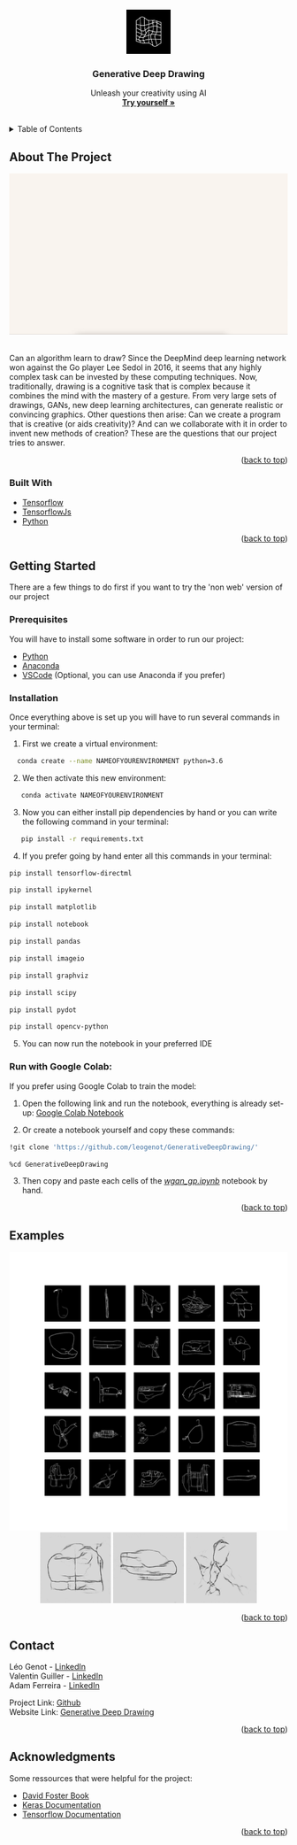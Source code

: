 
<div id="top"></div>

<!-- PROJECT LOGO -->
<br />
<div align="center">
  <a href="https://github.com/leogenot/DeepDrawing">
    <img src="https://github.com/leogenot/DeepDrawing/blob/WGAN-GP/images/logo.png" alt="Logo" width="80" height="80">
  </a>

  <h3 align="center">Generative Deep Drawing</h3>

  <p align="center">
    Unleash your creativity using AI
    <br />
    <a href="https://leogenot.github.io/DeepDrawing"><strong>Try yourself »</strong></a>
    <br /> <br />
</div>

<!-- TABLE OF CONTENTS -->
<details>
  <summary>Table of Contents</summary>
  <ol>
    <li>
      <a href="#about-the-project">About The Project</a>
      <ul>
        <li><a href="#built-with">Built With</a></li>
      </ul>
    </li>
    <li>
      <a href="#getting-started">Getting Started</a>
      <ul>
        <li><a href="#prerequisites">Prerequisites</a></li>
        <li><a href="#installation">Installation</a></li>
      </ul>
    </li>
    <li><a href="#examples">Examples</a></li>
    <li><a href="#contact">Contact</a></li>
    <li><a href="#acknowledgments">Acknowledgments</a></li>
  </ol>
</details>



<!-- ABOUT THE PROJECT -->
## About The Project


<div align="center">
  <a href="https://leogenot.github.io/DeepDrawing/">
    <img src="https://github.com/leogenot/DeepDrawing/blob/WGAN-GP/images/web-gif.gif" alt="Demo">
  </a>
</div>
</Br>


Can an algorithm learn to draw? Since the DeepMind deep learning network won against the Go player Lee Sedol in 2016, it seems that any highly complex task can be invested by these computing techniques. Now, traditionally, drawing is a cognitive task that is complex because it combines the mind with the mastery of a gesture. From very large sets of drawings, GANs, new deep learning architectures, can generate realistic or convincing graphics. Other questions then arise: Can we create a program that is creative (or aids creativity)? And can we collaborate with it in order to invent new methods of creation? These are the questions that our project tries to answer.


<p align="right">(<a href="#top">back to top</a>)</p>



### Built With

* [Tensorflow](https://www.tensorflow.org)
* [TensorflowJs](https://www.tensorflow.org/js)
* [Python](https://www.python.org)

<p align="right">(<a href="#top">back to top</a>)</p>



<!-- GETTING STARTED -->
## Getting Started

There are a few things to do first if you want to try the 'non web' version of our project

### Prerequisites

You will have to install some software in order to run our project:
* [Python](https://www.python.org)
* [Anaconda](https://www.anaconda.com)
* [VSCode](https://code.visualstudio.com) (Optional, you can use Anaconda if you prefer)

### Installation

Once everything above is set up you will have to run several commands in your terminal:

1. First we create a virtual environment:
 ```sh
   conda create --name NAMEOFYOURENVIRONMENT python=3.6
   ```
   
2. We then activate this new environment:
```sh
   conda activate NAMEOFYOURENVIRONMENT
   ```

3. Now you can either install pip dependencies by hand or you can write the following command in your terminal:
```sh
   pip install -r requirements.txt
   ```

4. If you prefer going by hand enter all this commands in your terminal:
```sh
pip install tensorflow-directml
```
```sh
pip install ipykernel
```
```sh
pip install matplotlib
```
```sh
pip install notebook
```
```sh
pip install pandas
```
```sh
pip install imageio
```
```sh
pip install graphviz
```
```sh
pip install scipy
```
```sh
pip install pydot
```
```sh
pip install opencv-python
```
5. You can now run the notebook in your preferred IDE


### Run with Google Colab:

If you prefer using Google Colab to train the model:

1. Open the following link and run the notebook, everything is already set-up:
[Google Colab Notebook](https://colab.research.google.com/drive/1-XMUFnbl9FYbOe-MYNlzNj6Fb-UJqDOB?usp=sharing)

   
2. Or create a notebook yourself and copy these commands:
```sh
!git clone 'https://github.com/leogenot/GenerativeDeepDrawing/'
   ```
   ```sh
   %cd GenerativeDeepDrawing
   ```
   3. Then copy and paste each cells of the [_wgan_gp.ipynb_](https://github.com/leogenot/DeepDrawing/blob/WGAN-GP/wgan_gp.ipynb) notebook by hand.
   
<p align="right">(<a href="#top">back to top</a>)</p>

<!-- EXAMPLES -->
## Examples
<div align="center">
  <img src="https://github.com/leogenot/DeepDrawing/blob/WGAN-GP/images/sample_0.png" alt="Sample">
  <img src="https://github.com/leogenot/DeepDrawing/blob/WGAN-GP/images/gif.gif" alt="Gif1">
  <img src="https://github.com/leogenot/DeepDrawing/blob/WGAN-GP/images/gif2.gif" alt="Gif2">
  <img src="https://github.com/leogenot/DeepDrawing/blob/WGAN-GP/images/gif3.gif" alt="Gif3">
 </div>
<p align="right">(<a href="#top">back to top</a>)</p>



<!-- CONTACT -->
## Contact

Léo Genot - [LinkedIn](https://www.linkedin.com/in/leo-genot/)</br>
Valentin Guiller - [LinkedIn]()</br>
Adam Ferreira - [LinkedIn](https://www.linkedin.com/in/ad-ferreira/)

Project Link: [Github](https://github.com/leogenot/DeepDrawing)</br>
Website Link: [Generative Deep Drawing](https://leogenot.github.io/DeepDrawing)

<p align="right">(<a href="#top">back to top</a>)</p>



<!-- ACKNOWLEDGMENTS -->
## Acknowledgments

Some ressources that were helpful for the project:

* [David Foster Book](https://www.amazon.fr/Generative-Deep-Learning-Teaching-Machines/dp/1492041947)
* [Keras Documentation](https://keras.io/api/)
* [Tensorflow Documentation](https://www.tensorflow.org)

<p align="right">(<a href="#top">back to top</a>)</p>



<!-- MARKDOWN LINKS & IMAGES -->
<!-- https://www.markdownguide.org/basic-syntax/#reference-style-links -->
[sample-image]: https://github.com/leogenot/DeepDrawing/blob/WGAN-GP/images/sample_0.png
[gif1-image]: https://github.com/leogenot/DeepDrawing/blob/WGAN-GP/images/gif.gif
[gif2-image]: https://github.com/leogenot/DeepDrawing/blob/WGAN-GP/images/gif2.gif
[gif3-image]: https://github.com/leogenot/DeepDrawing/blob/WGAN-GP/images/gif3.gif

